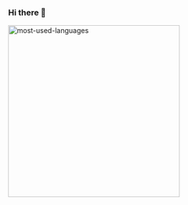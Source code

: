 ### Hi there 👋

<div align="left">
<!--   <a href="https://github-readme-stats.vercel.app/api?username=jk1635&show_icons=true&theme=react&include_all_commits&hide_border=true&line_height=27">
    <img width="454" src="https://github-readme-stats.vercel.app/api?username=jk1635&show_icons=true&theme=react&include_all_commits&hide_border=true&line_height=27" alt="jk's-readme-stats" />
  </a> -->
  <a href="https://github.com/jk1635/github-stats-react-theme-2">
    <img width="350" src="https://github.com/jk1635/github-stats-react-theme-2/blob/main/generated/languages.svg" alt="most-used-languages" />
  </a>
  <!--
  <a href="https://activity-graph.herokuapp.com/graph?username=jk1635&theme=react-dark&hide_border=true&bg_color=20232a&color=61dafb&line=61dafb">
    <img width="812" src="https://activity-graph.herokuapp.com/graph?username=jk1635&theme=react-dark&hide_border=true&bg_color=20232a&color=61dafb&line=61dafb" alt="activity-graph" />
  </a>-->
</div>

<!--
**jk1635/jk1635** is a ✨ _special_ ✨ repository because its `README.md` (this file) appears on your GitHub profile.

Here are some ideas to get you started:

- 🔭 I’m currently working on ...
- 🌱 I’m currently learning ...
- 👯 I’m looking to collaborate on ...
- 🤔 I’m looking for help with ...
- 💬 Ask me about ...
- 📫 How to reach me: ...
- 😄 Pronouns: ...
- ⚡ Fun fact: ...
-->

